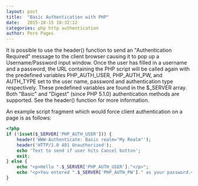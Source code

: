 ```yaml
---
layout: post
title:  "Basic Authentication with PHP"
date:   2015-10-15 18:32:12
categories: php http authentication
author: Pere Pages
---
```


It is possible to use the header() function to send an "Authentication Required" message to the client browser causing it to pop up a Username/Password input window. Once the user has filled in a username and a password, the URL containing the PHP script will be called again with the predefined variables PHP_AUTH_USER, PHP_AUTH_PW, and AUTH_TYPE set to the user name, password and authentication type respectively. These predefined variables are found in the $_SERVER array. Both "Basic" and "Digest" (since PHP 5.1.0) authentication methods are supported. See the header() function for more information.

An example script fragment which would force client authentication on a page is as follows:

```php
<?php
if (!isset($_SERVER['PHP_AUTH_USER'])) {
    header('WWW-Authenticate: Basic realm="My Realm"');
    header('HTTP/1.0 401 Unauthorized');
    echo 'Text to send if user hits Cancel button';
    exit;
} else {
    echo "<p>Hello ".$_SERVER['PHP_AUTH_USER']."</p>";
    echo "<p>You entered ".$_SERVER['PHP_AUTH_PW']." as your password.</p>";
}
```



